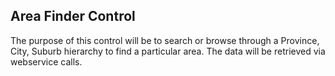 ## Area Finder Control

The purpose of this control will be to search or browse through a Province, City, Suburb hierarchy to find a particular area. The data will be retrieved via webservice calls.